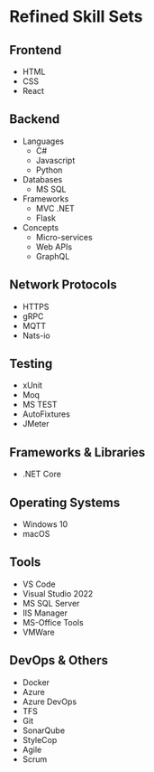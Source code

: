 # Refined Skill Sets

## Frontend
- HTML
- CSS
- React

## Backend
- Languages
  - C#
  - Javascript
  - Python
- Databases
  - MS SQL
- Frameworks
  - MVC .NET
  - Flask
- Concepts
  - Micro-services
  - Web APIs
  - GraphQL

## Network Protocols
- HTTPS
- gRPC
- MQTT
- Nats-io

## Testing
- xUnit
- Moq
- MS TEST
- AutoFixtures
- JMeter

## Frameworks & Libraries
- .NET Core

## Operating Systems
- Windows 10
- macOS

## Tools
- VS Code
- Visual Studio 2022
- MS SQL Server
- IIS Manager
- MS-Office Tools
- VMWare

## DevOps & Others
- Docker
- Azure
- Azure DevOps
- TFS
- Git
- SonarQube
- StyleCop
- Agile
- Scrum
